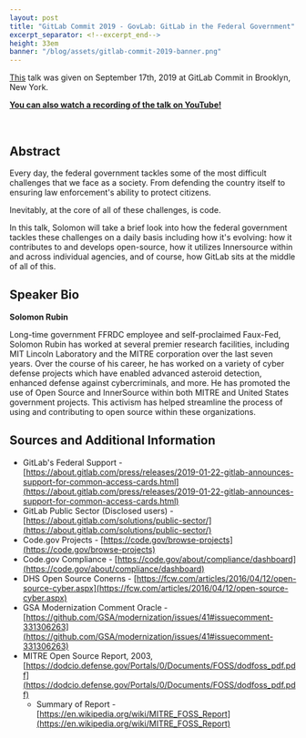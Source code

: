 ```yaml
---
layout: post
title: "GitLab Commit 2019 - GovLab: GitLab in the Federal Government"
excerpt_separator: <!--excerpt_end-->
height: 33em
banner: "/blog/assets/gitlab-commit-2019-banner.png"
---
```


[This](https://gitlabcommit2019brooklyn.sched.com/event/TPO6/govlab-gitlab-in-the-federal-government) talk was given on September 17th, 2019 at GitLab Commit in Brooklyn, New York.

**[You can also watch a recording of the talk on YouTube!](https://youtu.be/9_XoZD9d7M8)**

<script async class="speakerdeck-embed" data-id="0e073c0fab3a490d86861efb4898d373" data-ratio="1.77777777777778" src="//speakerdeck.com/assets/embed.js"></script>
<br />

## Abstract
Every day, the federal government tackles some of the most difficult challenges that we face as a society. From defending the country itself to ensuring law enforcement's ability to protect citizens.
<!--excerpt_end-->
Inevitably, at the core of all of these challenges, is code.

In this talk, Solomon will take a brief look into how the federal government tackles these challenges on a daily basis including how it's evolving: how it contributes to and develops open-source, how it utilizes Innersource within and across individual agencies, and of course, how GitLab sits at the middle of all of this.

## Speaker Bio
**Solomon Rubin**

Long-time government FFRDC employee and self-proclaimed Faux-Fed, Solomon Rubin has worked at several premier research facilities, including MIT Lincoln Laboratory and the MITRE corporation over the last seven years. Over the course of his career, he has worked on a variety of cyber defense projects which have enabled advanced asteroid detection, enhanced defense against cybercriminals, and more. He has promoted the use of Open Source and InnerSource within both MITRE and United States government projects. This activism has helped streamline the process of using and contributing to open source within these organizations.

## Sources and Additional Information

* GitLab's Federal Support - [https://about.gitlab.com/press/releases/2019-01-22-gitlab-announces-support-for-common-access-cards.html](https://about.gitlab.com/press/releases/2019-01-22-gitlab-announces-support-for-common-access-cards.html)
* GitLab Public Sector (Disclosed users) - [https://about.gitlab.com/solutions/public-sector/](https://about.gitlab.com/solutions/public-sector/)
* Code.gov Projects - [https://code.gov/browse-projects](https://code.gov/browse-projects)
* Code.gov Compliance - [https://code.gov/about/compliance/dashboard](https://code.gov/about/compliance/dashboard)
* DHS Open Source Conerns - [https://fcw.com/articles/2016/04/12/open-source-cyber.aspx](https://fcw.com/articles/2016/04/12/open-source-cyber.aspx)
* GSA Modernization Comment Oracle - [https://github.com/GSA/modernization/issues/41#issuecomment-331306263](https://github.com/GSA/modernization/issues/41#issuecomment-331306263)
* MITRE Open Source Report, 2003, [https://dodcio.defense.gov/Portals/0/Documents/FOSS/dodfoss_pdf.pdf](https://dodcio.defense.gov/Portals/0/Documents/FOSS/dodfoss_pdf.pdf)
  * Summary of Report - [https://en.wikipedia.org/wiki/MITRE_FOSS_Report](https://en.wikipedia.org/wiki/MITRE_FOSS_Report)
